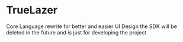# TrueLazer
Core Language rewrite for better and easier UI Design
the SDK will be deleted in the future and is just for developing the project
